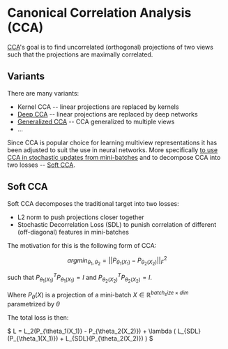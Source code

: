 [cca_paper]: https://link.springer.com/chapter/10.1007/978-1-4612-4380-9_14
[dcca_paper]: https://proceedings.mlr.press/v28/andrew13.html
[gdcca_paper]: https://arxiv.org/pdf/1702.02519.pdf
[soft_cca_paper]: https://openaccess.thecvf.com/content_cvpr_2018/papers/Chang_Scalable_and_Effective_CVPR_2018_paper.pdf
[stochastic_cca_paper]: https://arxiv.org/pdf/1510.02054.pdf

# Canonical Correlation Analysis (CCA)

[CCA][cca_paper]'s goal is to find uncorrelated (orthogonal) projections of two
views such that the projections are maximally correlated.

## Variants

There are many variants:

- Kernel CCA -- linear projections are replaced by kernels
- [Deep CCA][dcca_paper] -- linear projections are replaced by deep networks
- [Generalized CCA][gdcca_paper] -- CCA generalized to multiple views
- ...

Since CCA is popular choice for learning multiview representations it has been
adjusted to suit the use in neural networks. More specifically [to use CCA in
stochastic updates from mini-batches][stochastic_cca_paper] and to decompose
CCA into two losses -- [Soft CCA][soft_cca_paper].

## Soft CCA

Soft CCA decomposes the traditional target into two losses:
- L2 norm to push projections closer together
- Stochastic Decorrelation Loss (SDL) to punish correlation of different
  (off-diagonal) features in mini-batches

The motivation for this is the following form of CCA:

$$
argmin_{\theta_1, \theta_2} = ||P_{\theta_1(X_1)} - P_{\theta_2(X_2)}||_F^2
$$

such that $P_{\theta_1(X_1)}^TP_{\theta_1(X_1)} = I$ and
$P_{\theta_2(X_2)}^TP_{\theta_2(X_2)} = I$.

Where $P_\theta(X)$ is a projection of a mini-batch $X \in
\mathbb{R}^{batch_size \times dim}$ parametrized by $\theta$

The total loss is then:

$
L = L_2(P_{\theta_1(X_1)} - P_{\theta_2(X_2)}) + \lambda (
    L_{SDL}(P_{\theta_1(X_1)}) +
    L_{SDL}(P_{\theta_2(X_2)})
)
$
